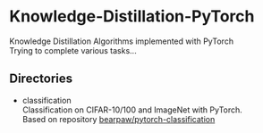 # Knowledge-Distillation-PyTorch
Knowledge Distillation Algorithms implemented with PyTorch \
Trying to complete various tasks...
## Directories
- classification\
Classification on CIFAR-10/100 and ImageNet with PyTorch. \
Based on repository [bearpaw/pytorch-classification](https://github.com/bearpaw/pytorch-classification)
